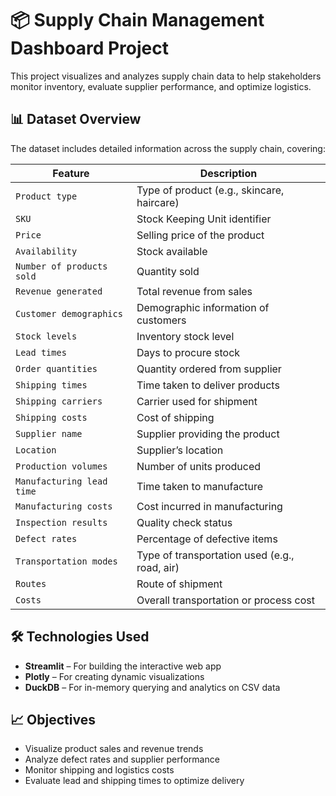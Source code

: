 # 📦 Supply Chain Management Dashboard Project

This project visualizes and analyzes supply chain data to help stakeholders monitor inventory, evaluate supplier performance, and optimize logistics.

## 📊 Dataset Overview

The dataset includes detailed information across the supply chain, covering:

| Feature                    | Description |
|---------------------------|-------------|
| `Product type`            | Type of product (e.g., skincare, haircare) |
| `SKU`                     | Stock Keeping Unit identifier |
| `Price`                   | Selling price of the product |
| `Availability`            | Stock available |
| `Number of products sold` | Quantity sold |
| `Revenue generated`       | Total revenue from sales |
| `Customer demographics`   | Demographic information of customers |
| `Stock levels`            | Inventory stock level |
| `Lead times`              | Days to procure stock |
| `Order quantities`        | Quantity ordered from supplier |
| `Shipping times`          | Time taken to deliver products |
| `Shipping carriers`       | Carrier used for shipment |
| `Shipping costs`          | Cost of shipping |
| `Supplier name`           | Supplier providing the product |
| `Location`                | Supplier’s location |
| `Production volumes`      | Number of units produced |
| `Manufacturing lead time` | Time taken to manufacture |
| `Manufacturing costs`     | Cost incurred in manufacturing |
| `Inspection results`      | Quality check status |
| `Defect rates`            | Percentage of defective items |
| `Transportation modes`    | Type of transportation used (e.g., road, air) |
| `Routes`                  | Route of shipment |
| `Costs`                   | Overall transportation or process cost |

## 🛠️ Technologies Used

- **Streamlit** – For building the interactive web app
- **Plotly** – For creating dynamic visualizations
- **DuckDB** – For in-memory querying and analytics on CSV data

## 📈 Objectives

- Visualize product sales and revenue trends
- Analyze defect rates and supplier performance
- Monitor shipping and logistics costs
- Evaluate lead and shipping times to optimize delivery
